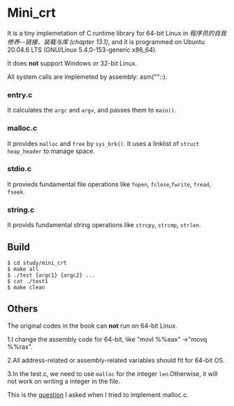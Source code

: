 # Mini_crt
It is a tiny implemetation of C runtime library for 64-bit Linux in *程序员的自我修养--链接、装载与库 (chapter 13.1)*, and it is programmed on Ubuntu 20.04.6 LTS (GNU/Linux 5.4.0-153-generic x86_64).

It does **not** support Windows or 32-bit Linux.

All system calls are implemeted by assembly: asm(""::).

### entry.c
It calculates the `argc` and `argv`, and passes them to `main()`.

### malloc.c
It provides `malloc` and `free` by `sys_brk()`. It uses a linklist of `struct heap_header` to manage space.

### stdio.c
It provieds fundamental file operations like `fopen`, `fclose`,`fwrite`, `fread`, `fseek`.

### string.c
It provids fundamental string operations like `strcpy`, `strcmp`, `strlen`.


Build
---
```
$ cd study/mini_crt
$ make all
$ ./test {argc1} {argc2} ...
$ cat ./test1
$ make clean
```
Others
---
The original codes in the book can **not** run on 64-bit Linux. 

1.I change the assembly code for 64-bit, like "movl %%eax" ->"movq %%rax". 

2.All address-related or assembly-related variables should fit for 64-bit OS.

3.In the test.c, we need to use `malloc` for the integer `len`.Otherwise, it will not work on writing a integer in the file.

This is the [question](https://stackoverflow.com/questions/78215186/when-i-assigned-a-static-global-pointer-segmentation-fault-occurred?noredirect=1#comment137895688_78215186) I asked when I tried to implement malloc.c. 
